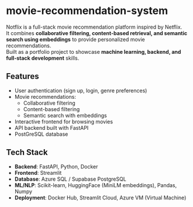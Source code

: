 # movie-recommendation-system

Notflix is a full-stack movie recommendation platform inspired by Netflix.  
It combines **collaborative filtering, content-based retrieval, and semantic search using embeddings** to provide personalized movie recommendations.  
Built as a portfolio project to showcase **machine learning, backend, and full-stack development** skills.

## Features
- User authentication (sign up, login, genre preferences)
- Movie recommendations:
  - Collaborative filtering
  - Content-based filtering
  - Semantic search with embeddings
- Interactive frontend for browsing movies
- API backend built with FastAPI
- PostGreSQL database

## Tech Stack
- **Backend**: FastAPI, Python, Docker
- **Frontend**: Streamlit
- **Database**: Azure SQL / Supabase PostgreSQL
- **ML/NLP**: Scikit-learn, HuggingFace (MiniLM embeddings), Pandas, Numpy
- **Deployment**: Docker Hub, Streamlit Cloud, Azure VM (Virtual Machine)
